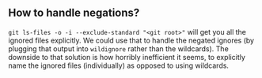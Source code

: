 How to handle negations?
---

`git ls-files -o -i --exclude-standard "<git root>"` will get you all the
ignored files explicitly. We could use that to handle the negated ignores (by
plugging that output into `wildignore` rather than the wildcards). The downside
to that solution is how horribly inefficient it seems, to explicitly name the
ignored files (individually) as opposed to using wildcards.
